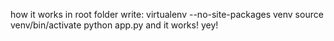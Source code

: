 how it works
in root folder write: 
virtualenv --no-site-packages venv
source venv/bin/activate
python app.py
and it works! yey!